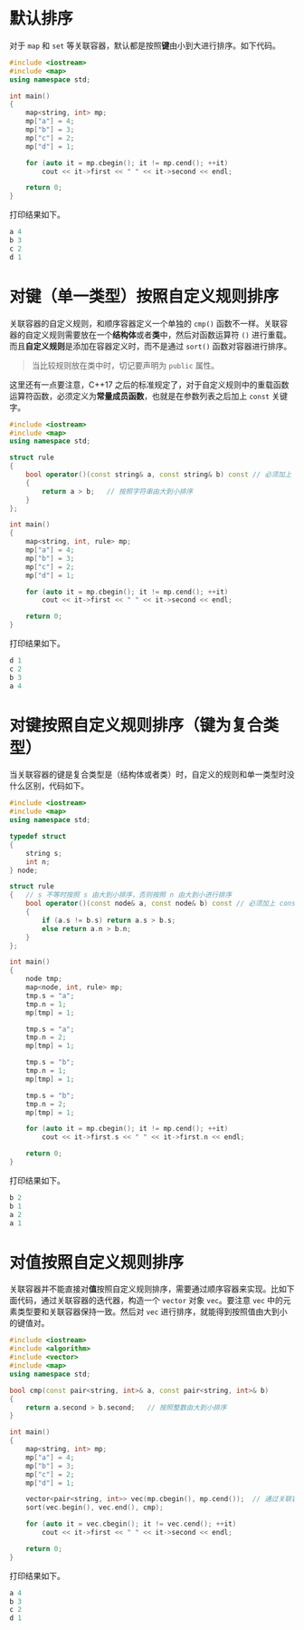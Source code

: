 # 默认排序
对于 `map` 和 `set` 等关联容器，默认都是按照**键**由小到大进行排序。如下代码。

```cpp
#include <iostream>
#include <map>
using namespace std;

int main()
{
    map<string, int> mp;
	mp["a"] = 4;
	mp["b"] = 3;
	mp["c"] = 2;
	mp["d"] = 1;

    for (auto it = mp.cbegin(); it != mp.cend(); ++it)
		cout << it->first << " " << it->second << endl;

    return 0;
}
```

打印结果如下。
```cpp
a 4
b 3
c 2
d 1
```

# 对键（单一类型）按照自定义规则排序

关联容器的自定义规则，和顺序容器定义一个单独的 `cmp()` 函数不一样。关联容器的自定义规则需要放在一个**结构体**或者**类**中，然后对函数运算符 `()` 进行重载。而且**自定义规则**是添加在容器定义时，而不是通过 `sort()` 函数对容器进行排序。

> 当比较规则放在类中时，切记要声明为 `public` 属性。

这里还有一点要注意，C++17 之后的标准规定了，对于自定义规则中的重载函数运算符函数，必须定义为**常量成员函数**，也就是在参数列表之后加上 `const` 关键字。

```cpp
#include <iostream>
#include <map>
using namespace std;

struct rule
{
	bool operator()(const string& a, const string& b) const	// 必须加上 const 关键字
    {
		return a > b;   // 按照字符串由大到小排序
	}
};

int main()
{
    map<string, int, rule> mp;
	mp["a"] = 4;
	mp["b"] = 3;
	mp["c"] = 2;
	mp["d"] = 1;

    for (auto it = mp.cbegin(); it != mp.cend(); ++it)
		cout << it->first << " " << it->second << endl;

    return 0;
}
```

打印结果如下。
```cpp
d 1
c 2
b 3
a 4
```

# 对键按照自定义规则排序（键为复合类型）

当关联容器的键是复合类型是（结构体或者类）时，自定义的规则和单一类型时没什么区别，代码如下。

```cpp
#include <iostream>
#include <map>
using namespace std;

typedef struct
{
    string s;
    int n;
} node;

struct rule
{   // s 不等时按照 s 由大到小排序，否则按照 n 由大到小进行排序
	bool operator()(const node& a, const node& b) const	// 必须加上 const 关键字
    {
		if (a.s != b.s) return a.s > b.s;
        else return a.n > b.n;
	}
};

int main()
{
    node tmp;
    map<node, int, rule> mp;
    tmp.s = "a";
    tmp.n = 1;
    mp[tmp] = 1;

    tmp.s = "a";
    tmp.n = 2;
    mp[tmp] = 1;

    tmp.s = "b";
    tmp.n = 1;
    mp[tmp] = 1;

    tmp.s = "b";
    tmp.n = 2;
    mp[tmp] = 1;

    for (auto it = mp.cbegin(); it != mp.cend(); ++it)
		cout << it->first.s << " " << it->first.n << endl;

    return 0;
}
```

打印结果如下。
```cpp
b 2
b 1
a 2
a 1
```

# 对值按照自定义规则排序

关联容器并不能直接对**值**按照自定义规则排序，需要通过顺序容器来实现。比如下面代码，通过关联容器的迭代器，构造一个 `vector` 对象 `vec`。要注意 `vec` 中的元素类型要和关联容器保持一致。然后对 `vec` 进行排序，就能得到按照值由大到小的键值对。

```cpp
#include <iostream>
#include <algorithm>
#include <vector>
#include <map>
using namespace std;

bool cmp(const pair<string, int>& a, const pair<string, int>& b)
{
    return a.second > b.second;   // 按照整数由大到小排序
}

int main()
{
    map<string, int> mp;
	mp["a"] = 4;
	mp["b"] = 3;
	mp["c"] = 2;
	mp["d"] = 1;

    vector<pair<string, int>> vec(mp.cbegin(), mp.cend());	// 通过关联容器的迭代器构造vector 对象，注意元素类型一致
    sort(vec.begin(), vec.end(), cmp);

    for (auto it = vec.cbegin(); it != vec.cend(); ++it)
		cout << it->first << " " << it->second << endl;

    return 0;
}
```

打印结果如下。
```cpp
a 4
b 3
c 2
d 1
```
